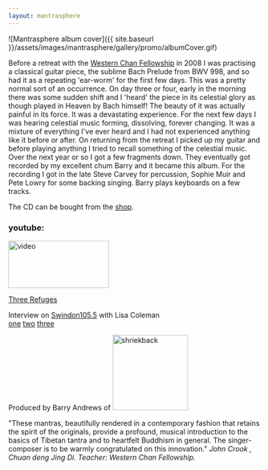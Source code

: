 ```yaml
---
layout: mantrasphere
---
```


![Mantrasphere album cover]({{ site.baseurl }}/assets/images/mantrasphere/gallery/promo/albumCover.gif)  

Before a retreat with the [Western Chan Fellowship](http://westernchanfellowship.org) in 2008 I was practising a classical guitar piece, the sublime Bach Prelude from BWV 998, and so had it as a repeating 'ear-worm' for the first few days. This was a pretty normal sort of an occurrence. On day three or four, early in the morning there was some sudden shift and I 'heard' the piece in its celestial glory as though played in Heaven by Bach himself! The beauty of it was actually painful in its force. It was a devastating experience. For the next few days I was hearing celestial music forming, dissolving, forever changing. It was a mixture of everything I've ever heard and I had not experienced anything like it before or after. On returning from the retreat I picked up my guitar and before playing anything I tried to recall something of the celestial music. Over the next year or so I got a few fragments down. They eventually got recorded by my excellent chum Barry and it became this album. For the recording I got in the late Steve Carvey for percussion, Sophie Muir and Pete Lowry for some backing singing. Barry plays keyboards on a few tracks.


The CD can be bought from the [shop](/shop/).

### youtube:
<a title="Padmasambhava video" href="http://www.youtube.com/watch?v=CfmXj1XuYxQ" target="_blank"> 
    <img src="/{{ site.baseurl }}/assets/images/mantrasphere/gallery/promo/padmasambhava-video.jpg" alt="video" width="200" height="94" />
</a>

<a title="The Three Refuges" href="http://youtu.be/LKj1byuQp3c">Three Refuges</a>

Interview on [Swindon105.5](http://www.swindon1055.com/) with Lisa Coleman  
[one](https://soundcloud.com/mantrasphere/art2art-20110121-1)
[two](https://soundcloud.com/mantrasphere/art2art-20110121-2)
[three](https://soundcloud.com/mantrasphere/art2art-20110121-3)

Produced by Barry Andrews of <a href="http://shriekback.com"><img style="border: none;" src="/{{ site.baseurl }}/assets/images/mantrasphere/title2.gif" alt="shriekback" width="150" /></a>

"These mantras, beautifully rendered in a contemporary fashion that retains the spirit of the originals, provide  a profound, musical introduction to the basics of Tibetan tantra and to heartfelt Buddhism in general. The singer-composer is to be warmly congratulated on this innovation."
<em>John Crook , Chuan deng Jing Di. Teacher: Western Chan Fellowship.</em>


